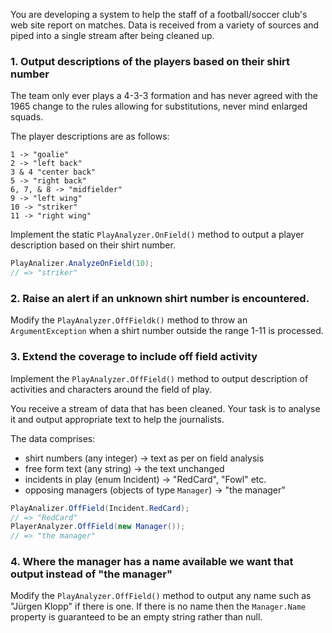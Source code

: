 You are developing a system to help the staff of a football/soccer club's web site report on matches. Data is received from a variety of sources and piped into a single stream after being cleaned up.

### 1. Output descriptions of the players based on their shirt number

The team only ever plays a 4-3-3 formation and has never agreed with the 1965 change to the rules allowing for substitutions, never mind enlarged squads.

The player descriptions are as follows:

```
1 -> "goalie"
2 -> "left back"
3 & 4 "center back"
5 -> "right back"
6, 7, & 8 -> "midfielder"
9 -> "left wing"
10 -> "striker"
11 -> "right wing"
```

Implement the static `PlayAnalyzer.OnField()` method to output a player description based on their shirt number.

```csharp
PlayAnalizer.AnalyzeOnField(10);
// => "striker"
```

### 2. Raise an alert if an unknown shirt number is encountered.

Modify the `PlayAnalyzer.OffFieldk()` method to throw an `ArgumentException` when a shirt number outside the range 1-11 is processed.

### 3. Extend the coverage to include off field activity

Implement the `PlayAnalyzer.OffField()` method to output description of activities and characters around the field of play.

You receive a stream of data that has been cleaned. Your task is to analyse it and output appropriate text to help the journalists.

The data comprises:

- shirt numbers (any integer) -> text as per on field analysis
- free form text (any string) -> the text unchanged
- incidents in play (enum Incident) -> "RedCard", "Fowl" etc.
- opposing managers (objects of type `Manager`) -> "the manager"

```csharp
PlayAnalizer.OffField(Incident.RedCard);
// => "RedCard"
PlayerAnalyzer.OffField(new Manager());
// => "the manager"
```

### 4. Where the manager has a name available we want that output instead of "the manager"

Modify the `PlayAnalyzer.OffField()` method to output any name such as "Jürgen Klopp" if there is one. If there is no name then the `Manager.Name` property is guaranteed to be an empty string rather than null.
